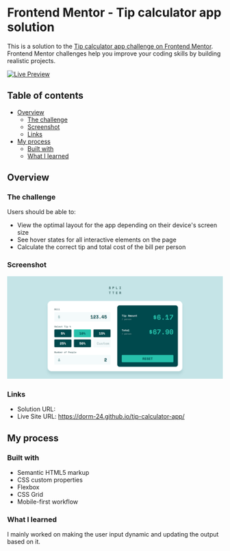 # Frontend Mentor - Tip calculator app solution

This is a solution to the [Tip calculator app challenge on Frontend Mentor](https://www.frontendmentor.io/challenges/tip-calculator-app-ugJNGbJUX). Frontend Mentor challenges help you improve your coding skills by building realistic projects.

[![Live Preview](https://img.shields.io/badge/Live%20Preview-blue?style=for-the-badge&logo=web&logoColor=white)](https://dorm-24.github.io/tip-calculator-app/)

## Table of contents

- [Overview](#overview)
  - [The challenge](#the-challenge)
  - [Screenshot](#screenshot)
  - [Links](#links)
- [My process](#my-process)
  - [Built with](#built-with)
  - [What I learned](#what-i-learned)

## Overview

### The challenge

Users should be able to:

- View the optimal layout for the app depending on their device's screen size
- See hover states for all interactive elements on the page
- Calculate the correct tip and total cost of the bill per person

### Screenshot

![screenshot of my solution](./design/screenshots/screenshot.png)

### Links

- Solution URL: 
- Live Site URL: https://dorm-24.github.io/tip-calculator-app/

## My process

### Built with

- Semantic HTML5 markup
- CSS custom properties
- Flexbox
- CSS Grid
- Mobile-first workflow

### What I learned

I mainly worked on making the user input dynamic and updating the output based on it.